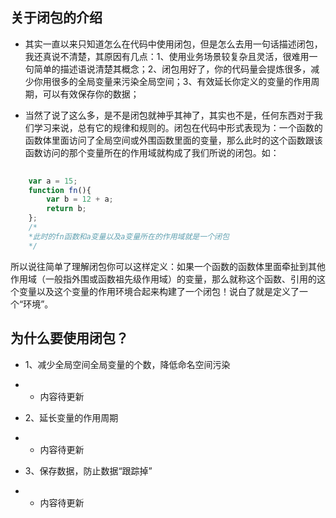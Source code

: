 ## 关于闭包的介绍

* 其实一直以来只知道怎么在代码中使用闭包，但是怎么去用一句话描述闭包，我还真说不清楚，其原因有几点：1、使用业务场景较复杂且灵活，很难用一句简单的描述语说清楚其概念；2、闭包用好了，你的代码量会提炼很多，减少你用很多的全局变量来污染全局空间；3、有效延长你定义的变量的作用周期，可以有效保存你的数据；

* 当然了说了这么多，是不是闭包就神乎其神了，其实也不是，任何东西对于我们学习来说，总有它的规律和规则的。闭包在代码中形式表现为：一个函数的函数体里面访问了全局空间或外围函数里面的变量，那么此时的这个函数跟该函数访问的那个变量所在的作用域就构成了我们所说的闭包。如：

``` javascript
	
	var a = 15;
	function fn(){
		var b = 12 + a;
		return b;
	};
	/*
	*此时的fn函数和a变量以及a变量所在的作用域就是一个闭包
	*/

```

所以说往简单了理解闭包你可以这样定义：如果一个函数的函数体里面牵扯到其他作用域（一般指外围或函数祖先级作用域）的变量，那么就称这个函数、引用的这个变量以及这个变量的作用环境合起来构建了一个闭包！说白了就是定义了一个“环境”。

## 为什么要使用闭包？

* 1、减少全局空间全局变量的个数，降低命名空间污染
	
- - 内容待更新

* 2、延长变量的作用周期

- - 内容待更新

* 3、保存数据，防止数据“跟踪掉”

- - 内容待更新